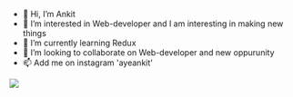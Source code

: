 - 👋 Hi, I’m Ankit
- 👀 I’m interested in Web-developer and I am interesting in making new things
- 🌱 I’m currently learning Redux
- 💞️ I’m looking to collaborate on Web-developer and new oppurunity
- 📫 Add me on instagram  'ayeankit'

<!---
ayeankit/ayeankit is a ✨ special ✨ repository because its `README.md` (this file) appears on your GitHub profile.
You can click the Preview link to take a look at your changes.
--->
![](https://komarev.com/ghpvc/?username=ayeankit)
